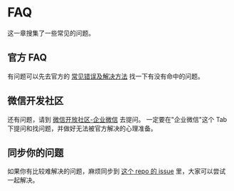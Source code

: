 # FAQ

这一章搜集了一些常见的问题。

## 官方 FAQ

有问题可以先去官方的 [常见错误及解决方法](https://work.weixin.qq.com/api/doc/90001/90144/90542) 找一下有没有命中的问题。

## 微信开发社区

还有问题，请到 [微信开放社区-企业微信](https://developers.weixin.qq.com/community/enterprisewechat) 去提问。
一定要在"企业微信"这个 Tab 下提问和找问题，并做好无法被官方解决的心理准备。

## 同步你的问题

如果你有比较难解决的问题，麻烦同步到 [这个 repo 的 issue](https://github.com/wecom-sidebar/docs/issues) 里，大家可以尝试一起解决。
